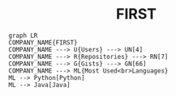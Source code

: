 <h1 align="center">FIRST</h1>

```mermaid
graph LR
COMPANY_NAME{FIRST}
COMPANY_NAME ---> U{Users} ---> UN[4]
COMPANY_NAME ---> R{Repositories} ---> RN[7]
COMPANY_NAME ---> G{Gists} ---> GN[66]
COMPANY_NAME ---> ML{Most Used<br>Languages}
ML --> Python[Python]
ML --> Java[Java]
```
